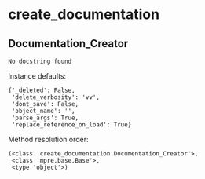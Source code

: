 create_documentation
==============



Documentation_Creator
--------------

	No docstring found


Instance defaults: 

	{'_deleted': False,
	 'delete_verbosity': 'vv',
	 'dont_save': False,
	 'object_name': '',
	 'parse_args': True,
	 'replace_reference_on_load': True}

Method resolution order: 

	(<class 'create_documentation.Documentation_Creator'>,
	 <class 'mpre.base.Base'>,
	 <type 'object'>)